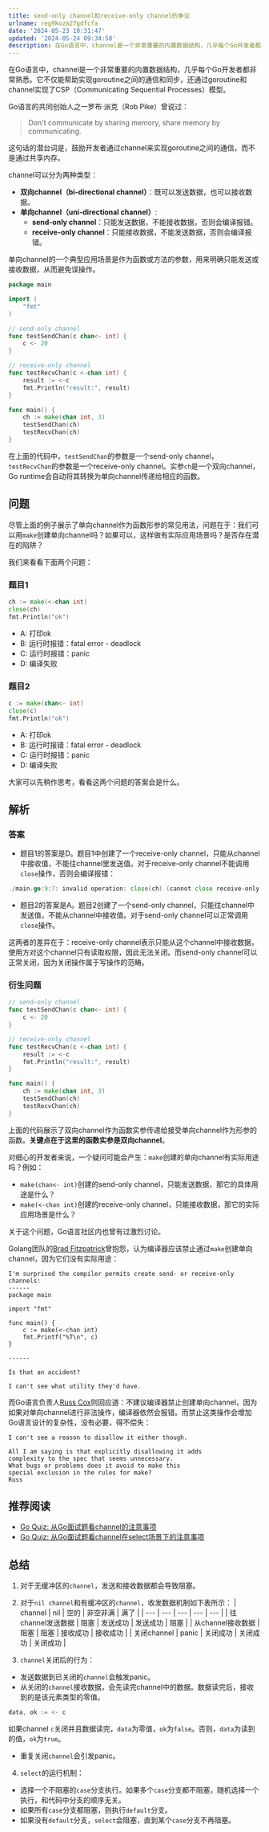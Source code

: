 ```yaml
---
title: send-only channel和receive-only channel的争议
urlname: reg9kozm27gdfcfa
date: '2024-05-23 10:31:47'
updated: '2024-05-24 09:34:58'
description: 在Go语言中，channel是一个非常重要的内置数据结构，几乎每个Go开发者都非常熟悉。它不仅能帮助实现goroutine之间的通信和同步，还通过goroutine和channel实现了CSP（Communicating Sequential Processes）模型。Go语言的共同创始人之一...
---
```

在Go语言中，channel是一个非常重要的内置数据结构，几乎每个Go开发者都非常熟悉。它不仅能帮助实现goroutine之间的通信和同步，还通过goroutine和channel实现了CSP（Communicating Sequential Processes）模型。

Go语言的共同创始人之一罗布·派克（Rob Pike）曾说过：

> Don't communicate by sharing memory, share memory by communicating.


这句话的潜台词是，鼓励开发者通过channel来实现goroutine之间的通信，而不是通过共享内存。

channel可以分为两种类型：

- **双向channel（bi-directional channel）**：既可以发送数据，也可以接收数据。
- **单向channel（uni-directional channel）**: 
   - **send-only channel**：只能发送数据，不能接收数据，否则会编译报错。
   - **receive-only channel**：只能接收数据，不能发送数据，否则会编译报错。

单向channel的一个典型应用场景是作为函数或方法的参数，用来明确只能发送或接收数据，从而避免误操作。

```go
package main

import (
	"fmt"
)

// send-only channel
func testSendChan(c chan<- int) {
	c <- 20
}

// receive-only channel
func testRecvChan(c <-chan int) {
	result := <-c
	fmt.Println("result:", result)
}

func main() {
	ch := make(chan int, 3)
	testSendChan(ch)
	testRecvChan(ch)
}
```

在上面的代码中，`testSendChan`的参数是一个send-only channel，`testRecvChan`的参数是一个receive-only channel。实参`ch`是一个双向channel，Go runtime会自动将其转换为单向channel传递给相应的函数。

## 问题

尽管上面的例子展示了单向channel作为函数形参的常见用法，问题在于：我们可以用`make`创建单向channel吗？如果可以，这样做有实际应用场景吗？是否存在潜在的陷阱？

我们来看看下面两个问题：

### 题目1

```go
ch := make(<-chan int)
close(ch)
fmt.Println("ok")
```

- A: 打印ok
- B: 运行时报错：fatal error - deadlock
- C: 运行时报错：panic
- D: 编译失败

### 题目2

```go
c := make(chan<- int)
close(c)
fmt.Println("ok")
```

- A: 打印ok
- B: 运行时报错：fatal error - deadlock
- C: 运行时报错：panic
- D: 编译失败

大家可以先稍作思考，看看这两个问题的答案会是什么。

## 解析

### 答案

- 题目1的答案是D。题目1中创建了一个receive-only channel，只能从channel中接收值，不能往channel里发送值。对于receive-only channel不能调用`close`操作，否则会编译报错：

```go
./main.go:9:7: invalid operation: close(ch) (cannot close receive-only channel)
```

- 题目2的答案是A。题目2创建了一个send-only channel，只能往channel中发送值，不能从channel中接收值。对于send-only channel可以正常调用`close`操作。

这两者的差异在于：receive-only channel表示只能从这个channel中接收数据，使用方对这个channel只有读取权限，因此无法关闭。而send-only channel可以正常关闭，因为关闭操作属于写操作的范畴。

### 衍生问题

```go
// send-only channel
func testSendChan(c chan<- int) {
	c <- 20
}

// receive-only channel
func testRecvChan(c <-chan int) {
	result := <-c
	fmt.Println("result:", result)
}

func main() {
	ch := make(chan int, 3)
	testSendChan(ch)
	testRecvChan(ch)
}
```

上面的代码展示了双向channel作为函数实参传递给接受单向channel作为形参的函数。**关键点在于这里的函数实参是双向channel**。

对细心的开发者来说，一个疑问可能会产生：`make`创建的单向channel有实际用途吗？例如：

- `make(chan<- int)`创建的send-only channel，只能发送数据，那它的具体用途是什么？
- `make(<-chan int)`创建的receive-only channel，只能接收数据，那它的实际应用场景是什么？

关于这个问题，Go语言社区内也曾有过激烈讨论。

Golang团队的[Brad Fitzpatrick](https://github.com/bradfitz)曾抱怨，认为编译器应该禁止通过`make`创建单向channel，因为它们没有实际用途：

```
I'm surprised the compiler permits create send- or receive-only channels:
------
package main

import "fmt"

func main() {
    c := make(<-chan int)
    fmt.Printf("%T\n", c)
}

------

Is that an accident?

I can't see what utility they'd have.
```

而Go语言负责人[Russ Cox](https://github.com/rsc)则回应道：不建议编译器禁止创建单向channel，因为如果对单向channel进行非法操作，编译器依然会报错。而禁止这类操作会增加Go语言设计的复杂性，没有必要，得不偿失：

```
I can't see a reason to disallow it either though.

All I am saying is that explicitly disallowing it adds
complexity to the spec that seems unnecessary.
What bugs or problems does it avoid to make this
special exclusion in the rules for make?
Russ
```

## 推荐阅读

- [Go Quiz: 从Go面试题看channel的注意事项](https://mp.weixin.qq.com/s?__biz=Mzg2MTcwNjc1Mg==&mid=2247483746&idx=1&sn=c3ec0e3f67fa7b1cb82e61450d10c7fd&chksm=ce124e0df965c71b7e148ac3ce05c82ffde4137cb901b16c2c9567f3f6ed03e4ff738866ad53&token=1224150345&lang=zh_CN#rd)
- [Go Quiz: 从Go面试题看channel在select场景下的注意事项](https://mp.weixin.qq.com/s?__biz=Mzg2MTcwNjc1Mg==&mid=2247483816&idx=1&sn=44e5cf4900b44f9a0cde491df5dd6e51&chksm=ce124ec7f965c7d1edd9ccffe80520981970ad6000cfea3b1a4099a4627f0f24cc33272ec996&token=1224150345&lang=zh_CN#rd)

## 总结

1.  对于无缓冲区的`channel`，发送和接收数据都会导致阻塞。 
2.  对于`nil channel`和有缓冲区的`channel`，收发数据机制如下表所示： 
| channel | nil | 空的 | 非空非满 | 满了 |
| --- | --- | --- | --- | --- |
| 往channel发送数据 | 阻塞 | 发送成功 | 发送成功 | 阻塞 |
| 从channel接收数据 | 阻塞 | 阻塞 | 接收成功 | 接收成功 |
| 关闭channel | panic | 关闭成功 | 关闭成功 | 关闭成功 |

3.  `channel`关闭后的行为： 
   - 发送数据到已关闭的`channel`会触发panic。
   - 从关闭的`channel`接收数据，会先读完channel中的数据。数据读完后，接收到的是该元素类型的零值。
```go
data, ok := <- c
```
 如果channel `c`关闭并且数据读完，`data`为零值，`ok`为`false`。否则，`data`为读到的值，`ok`为`true`。

   - 重复关闭`channel`会引发panic。
4.  `select`的运行机制： 
   - 选择一个不阻塞的`case`分支执行。如果多个`case`分支都不阻塞，随机选择一个执行，和代码中分支的顺序无关。
   - 如果所有`case`分支都阻塞，则执行`default`分支。
   - 如果没有`default`分支，`select`会阻塞，直到某个`case`分支不再阻塞。
## 
